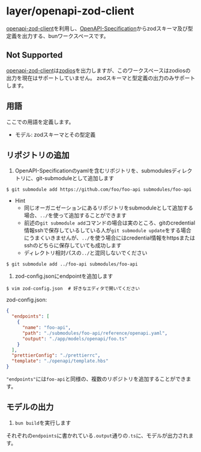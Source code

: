 # layer/openapi-zod-client

[openapi-zod-client](https://github.com/astahmer/openapi-zod-client)を利用し、[OpenAPI-Specification](https://github.com/OAI/OpenAPI-Specification)からzodスキーマ及び型定義を出力する、bunワークスペースです。

## Not Supported

[openapi-zod-client](https://github.com/astahmer/openapi-zod-client)は[zodios](https://github.com/ecyrbe/zodios)を出力しますが、このワークスペースはzodiosの出力を現在はサポートしていません。
zodスキーマと型定義の出力のみサポートします。

## 用語

ここでの用語を定義します。

- モデル: zodスキーマとその型定義

## リポジトリの追加

1. OpenAPI-Specificationのyamlを含むリポジトリを、submodulesディレクトリに、git-submoduleとして追加します

```shell-session
$ git submodule add https://github.com/foo/foo-api submodules/foo-api
```

- Hint
    - 同じオーガニゼーションにあるリポジトリをsubmoduleとして追加する場合、`../`を使って追加することができます
    - 前述の`git submodule add`コマンドの場合は実のところ、gitのcredential情報sshで保存しているしている人が`git submodule update`をする場合にうまくいきませんが、`../`を使う場合にはcredential情報をhttpsまたはsshのどちらに保存していても成功します
    - ディレクトリ相対パスの`../`と混同しないでください

```shell-session
$ git submodule add ../foo-api submodules/foo-api
```

1. zod-config.jsonにendpointを追加します

```shell-session
$ vim zod-config.json  # 好きなエディタで開いてください
```

zod-config.json:
```json
{
  "endpoints": [
    {
      "name": "foo-api",
      "path": "./submodules/foo-api/reference/openapi.yaml",
      "output": "./app/models/openapi/foo.ts"
    }
  ],
  "prettierConfig": "./prettierrc",
  "template": "./openapi/template.hbs"
}
```

`"endpoints"`には`foo-api`と同様の、複数のリポジトリを追加することができます。

## モデルの出力

1. `bun build`を実行します

それぞれの`endpoints`に書かれている`.output`通りの`.ts`に、モデルが出力されます。
